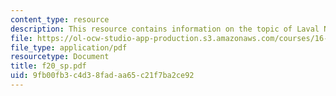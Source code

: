 ```yaml
---
content_type: resource
description: This resource contains information on the topic of Laval Nozzle Flows.
file: https://ol-ocw-studio-app-production.s3.amazonaws.com/courses/16-01-unified-engineering-i-ii-iii-iv-fall-2005-spring-2006/9fb00fb3c4d38fadaa65c21f7ba2ce92_f20_sp.pdf
file_type: application/pdf
resourcetype: Document
title: f20_sp.pdf
uid: 9fb00fb3-c4d3-8fad-aa65-c21f7ba2ce92
---
```

